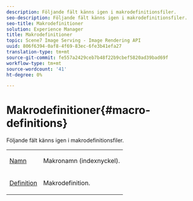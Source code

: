 ```yaml
---
description: Följande fält känns igen i makrodefinitionsfiler.
seo-description: Följande fält känns igen i makrodefinitionsfiler.
seo-title: Makrodefinitioner
solution: Experience Manager
title: Makrodefinitioner
topic: Scene7 Image Serving - Image Rendering API
uuid: 806f6394-0af8-4f69-83ec-6fe3b41efa27
translation-type: tm+mt
source-git-commit: fe557a2429ceb7b48f22b9cbef5820ad39bad69f
workflow-type: tm+mt
source-wordcount: '41'
ht-degree: 0%

---
```



# Makrodefinitioner{#macro-definitions}

Följande fält känns igen i makrodefinitionsfiler.

<table id="simpletable_C34D1161A6E84214AD97F79345BDB180"> 
 <tr class="strow"> 
  <td class="stentry"> <p><span class="codeph"> <a href="../../../../../../is-api/image-catalog/image-serving-api-ref/c-image-catalog-reference/c-macro-definition-reference/r-name-macro.md#reference-7430cb46507c4cc2979151ceea76781a" type="reference" format="dita" scope="local"> Namn</a></span> </p></td> 
  <td class="stentry"> <p>Makronamn (indexnyckel). </p></td> 
 </tr> 
 <tr class="strow"> 
  <td class="stentry"> <p><span class="codeph"> <a href="/help/aem-is-ir-api/is-api/image-catalog/image-serving-api-ref/c-image-catalog-reference/c-macro-definition-reference/r-definition-macro.md" type="reference" format="dita" scope="local"> Definition</a></span> </p></td> 
  <td class="stentry"> <p>Makrodefinition. </p></td> 
 </tr> 
</table>

